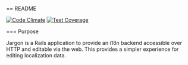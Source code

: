 == README

[![Code Climate](https://codeclimate.com/github/cb-talent-development/jargon/badges/gpa.svg)](https://codeclimate.com/github/cb-talent-development/jargon)
[![Test Coverage](https://codeclimate.com/github/cb-talent-development/jargon/badges/coverage.svg)](https://codeclimate.com/github/cb-talent-development/jargon)

=== Purpose

Jargon is a Rails application to provide an i18n backend accessible over HTTP and editable via the web. This provides a 
simpler experience for editing localization data.


